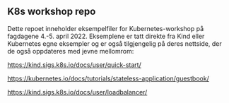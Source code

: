 ## K8s workshop repo
Dette repoet inneholder eksempelfiler for Kubernetes-workshop på fagdagene 4.-5. april 2022.
Eksemplene er tatt direkte fra Kind eller Kubernetes egne eksempler og er også tilgjengelig på deres nettside, der de også oppdateres med jevne mellomrom:

https://kind.sigs.k8s.io/docs/user/quick-start/

https://kubernetes.io/docs/tutorials/stateless-application/guestbook/

https://kind.sigs.k8s.io/docs/user/loadbalancer/
